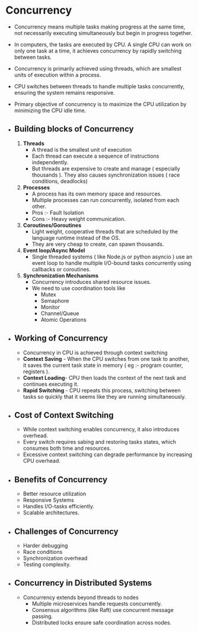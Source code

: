 # Concurrency
- Concurrency means multiple tasks making progress at the same time, not necessarily executing simultaneously but begin in progress together.
- In computers, the tasks are executed by CPU. A single CPU can work on only one task at a time, it achieves concurrency by rapidly switching between tasks.
- Concurrency is primarily achieved using threads, which are smallest units of execution within a process.
- CPU switches between threads to handle multiple tasks concurrently, ensuring the system remains responsive.
- Primary objective of concurrency is to maximize the CPU utilization by minimizing the CPU idle time.

- ## Building blocks of Concurrency
	1. **Threads**
		- A thread is the smallest unit of execution
		- Each thread can execute a sequence of instructions independently.
		- But threads are expensive to create and manage ( especially thousands ). They also causes synchronization issues ( race conditions, deadlocks)
	2. **Processes**
		- A process has its own memory space and resources.
		- Multiple processes can run concurrently, isolated from each other.
		- Pros :- Fault Isolation
		- Cons :- Heavy weight communication.
	3. **Coroutines/Goroutines**
		- Light weight, cooperative threads that are scheduled by the language runtime instead of the OS.
		- They are very cheap to create, can spawn thousands.
	4. **Event loop/Async Model**
		- Single threaded systems ( like Node.js or python asyncio ) use an event loop to handle multiple I/O-bound tasks concurrently using callbacks or coroutines.
	5. **Synchronization Mechanisms**
		- Concurrency introduces shared resource issues.
		- We need to use coordination tools like
			- Mutex
			-  Semaphore
			- Monitor
			- Channel/Queue
			- Atomic Operations

- ## Working of Concurrency
	- Concurrency in CPU is achieved through context switching
	- **Context Saving** - When the CPU switches from one task to another, it saves the current task state in memory ( eg :- program counter, registers ).
	- **Context Loading**- CPU then loads the context of the next task and continues executing it.
	- **Rapid Switching** - CPU repeats this process, switching between tasks so quickly that it seems like they are running simultaneously.

- ## Cost of Context Switching
	- While context switching enables concurrency, it also introduces overhead.
	- Every switch requires sabing and restoring tasks states, which consumes both time and resources.
	- Excessive context switching can degrade performance by increasing CPU overhead.

- ## Benefits of Concurrency
	- Better resource utilization
	- Responsive Systems
	- Handles I/O-tasks efficiently.
	- Scalable architectures.

- ## Challenges of Concurrency
	- Harder debugging
	- Race conditions
	- Synchronization overhead
	- Testing complexity.

- ## Concurrency in Distributed Systems
	- Concurrency extends beyond threads to nodes
		- Multiple microservices handle requests concurrently.
		- Consensus algorithms (like Raft) use concurrent message passing.
		- Distributed locks ensure safe coordination across nodes.
